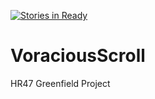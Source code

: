 [![Stories in Ready](https://badge.waffle.io/VoraciousScroll/VoraciousScroll.png?label=ready&title=Ready)](https://waffle.io/VoraciousScroll/VoraciousScroll)
# VoraciousScroll
HR47 Greenfield Project
